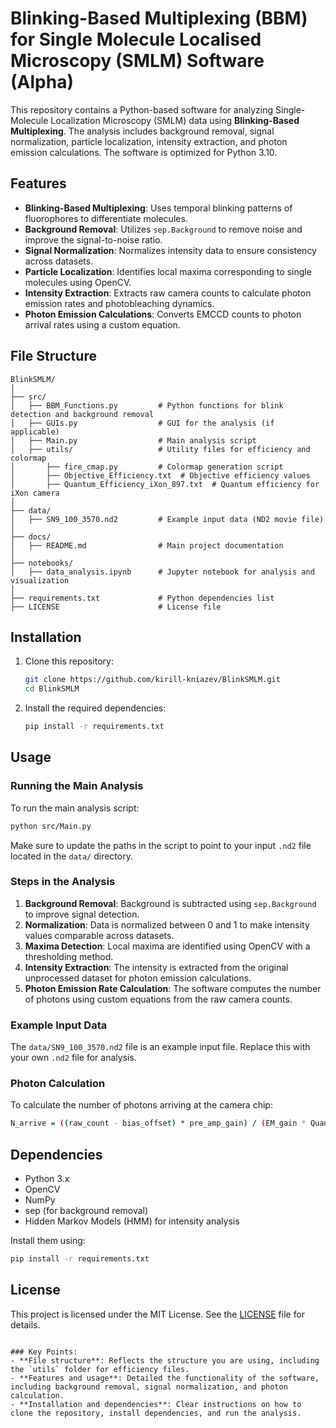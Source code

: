 # Blinking-Based Multiplexing (BBM) for Single Molecule Localised Microscopy (SMLM) Software (Alpha)

This repository contains a Python-based software for analyzing Single-Molecule Localization Microscopy (SMLM) data using **Blinking-Based Multiplexing**. The analysis includes background removal, signal normalization, particle localization, intensity extraction, and photon emission calculations. The software is optimized for Python 3.10.

## Features
- **Blinking-Based Multiplexing**: Uses temporal blinking patterns of fluorophores to differentiate molecules.
- **Background Removal**: Utilizes `sep.Background` to remove noise and improve the signal-to-noise ratio.
- **Signal Normalization**: Normalizes intensity data to ensure consistency across datasets.
- **Particle Localization**: Identifies local maxima corresponding to single molecules using OpenCV.
- **Intensity Extraction**: Extracts raw camera counts to calculate photon emission rates and photobleaching dynamics.
- **Photon Emission Calculations**: Converts EMCCD counts to photon arrival rates using a custom equation.

## File Structure

```
BlinkSMLM/
│
├── src/                         
│   ├── BBM_Functions.py         # Python functions for blink detection and background removal
│   ├── GUIs.py                  # GUI for the analysis (if applicable)
│   ├── Main.py                  # Main analysis script
│   ├── utils/                   # Utility files for efficiency and colormap
│       ├── fire_cmap.py         # Colormap generation script
│       ├── Objective_Efficiency.txt  # Objective efficiency values
│       ├── Quantum_Efficiency_iXon_897.txt  # Quantum efficiency for iXon camera
│
├── data/                        
│   ├── SN9_100_3570.nd2         # Example input data (ND2 movie file)
│
├── docs/                        
│   ├── README.md                # Main project documentation
│
├── notebooks/                   
│   ├── data_analysis.ipynb      # Jupyter notebook for analysis and visualization
│
├── requirements.txt             # Python dependencies list
├── LICENSE                      # License file
```

## Installation

1. Clone this repository:
   ```bash
   git clone https://github.com/kirill-kniazev/BlinkSMLM.git
   cd BlinkSMLM
   ```

2. Install the required dependencies:
   ```bash
   pip install -r requirements.txt
   ```

## Usage

### Running the Main Analysis
To run the main analysis script:
```bash
python src/Main.py
```

Make sure to update the paths in the script to point to your input `.nd2` file located in the `data/` directory.

### Steps in the Analysis

1. **Background Removal**: Background is subtracted using `sep.Background` to improve signal detection.
2. **Normalization**: Data is normalized between 0 and 1 to make intensity values comparable across datasets.
3. **Maxima Detection**: Local maxima are identified using OpenCV with a thresholding method.
4. **Intensity Extraction**: The intensity is extracted from the original unprocessed dataset for photon emission calculations.
5. **Photon Emission Rate Calculation**: The software computes the number of photons using custom equations from the raw camera counts.

### Example Input Data

The `data/SN9_100_3570.nd2` file is an example input file. Replace this with your own `.nd2` file for analysis.

### Photon Calculation

To calculate the number of photons arriving at the camera chip:
```bash
N_arrive = ((raw_count - bias_offset) * pre_amp_gain) / (EM_gain * Quantum_efficiency)
```

## Dependencies

- Python 3.x
- OpenCV
- NumPy
- sep (for background removal)
- Hidden Markov Models (HMM) for intensity analysis

Install them using:
```bash
pip install -r requirements.txt
```

## License

This project is licensed under the MIT License. See the [LICENSE](LICENSE) file for details.
```

### Key Points:
- **File structure**: Reflects the structure you are using, including the `utils` folder for efficiency files.
- **Features and usage**: Detailed the functionality of the software, including background removal, signal normalization, and photon calculation.
- **Installation and dependencies**: Clear instructions on how to clone the repository, install dependencies, and run the analysis.